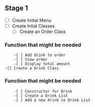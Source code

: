 ## Stage 1
-[ ] Create Initial Menu
-[ ] Create Intial Classes
    -[ ] Create an Order Class
### Function that might be needed
        -[ ] Add drink to order
        -[ ] View order
        -[ ] Display total amount
    -[] Create a Drink Class
### Function that might be needed
        -[ ] Constructor for Drink
        -[ ] Create a Drink List
        -[ ] Add a new drink to Drink List